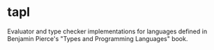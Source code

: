 tapl
====

Evaluator and type checker implementations for languages defined in Benjamin
Pierce's "Types and Programming Languages" book.
